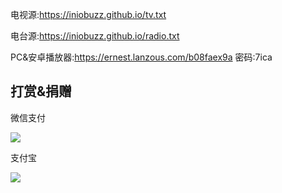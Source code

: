 电视源:https://iniobuzz.github.io/tv.txt

电台源:https://iniobuzz.github.io/radio.txt

PC&安卓播放器:https://ernest.lanzous.com/b08faex9a
密码:7ica

打赏&捐赠
------------------------------------------------------------------------------------------------------------------------------------
微信支付

<a href="https://sm.ms/image/PuldvBjEXVKr9Ut" target="_blank"><img src="https://i.loli.net/2021/01/02/PuldvBjEXVKr9Ut.png" ></a>

支付宝

<a href="https://sm.ms/image/cPVsho4CqLQjZiF" target="_blank"><img src="https://i.loli.net/2021/01/02/cPVsho4CqLQjZiF.jpg" ></a>
